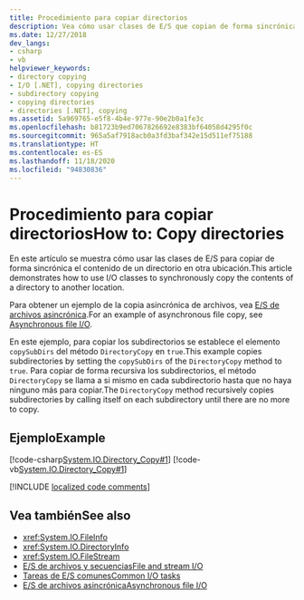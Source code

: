 ```yaml
---
title: Procedimiento para copiar directorios
description: Vea cómo usar clases de E/S que copian de forma sincrónica el contenido de un directorio en otra ubicación.
ms.date: 12/27/2018
dev_langs:
- csharp
- vb
helpviewer_keywords:
- directory copying
- I/O [.NET], copying directories
- subdirectory copying
- copying directories
- directories [.NET], copying
ms.assetid: 5a969765-e5f8-4b4e-977e-90e2b0a1fe3c
ms.openlocfilehash: b81723b9ed7067826692e8383bf64058d4295f0c
ms.sourcegitcommit: 965a5af7918acb0a3fd3baf342e15d511ef75188
ms.translationtype: HT
ms.contentlocale: es-ES
ms.lasthandoff: 11/18/2020
ms.locfileid: "94830836"
---
```

# <a name="how-to-copy-directories"></a><span data-ttu-id="d2f0b-103">Procedimiento para copiar directorios</span><span class="sxs-lookup"><span data-stu-id="d2f0b-103">How to: Copy directories</span></span>

<span data-ttu-id="d2f0b-104">En este artículo se muestra cómo usar las clases de E/S para copiar de forma sincrónica el contenido de un directorio en otra ubicación.</span><span class="sxs-lookup"><span data-stu-id="d2f0b-104">This article demonstrates how to use I/O classes to synchronously copy the contents of a directory to another location.</span></span>

<span data-ttu-id="d2f0b-105">Para obtener un ejemplo de la copia asincrónica de archivos, vea [E/S de archivos asincrónica](asynchronous-file-i-o.md).</span><span class="sxs-lookup"><span data-stu-id="d2f0b-105">For an example of asynchronous file copy, see [Asynchronous file I/O](asynchronous-file-i-o.md).</span></span>

<span data-ttu-id="d2f0b-106">En este ejemplo, para copiar los subdirectorios se establece el elemento `copySubDirs` del método `DirectoryCopy` en `true`.</span><span class="sxs-lookup"><span data-stu-id="d2f0b-106">This example copies subdirectories by setting the `copySubDirs` of the `DirectoryCopy` method to `true`.</span></span> <span data-ttu-id="d2f0b-107">Para copiar de forma recursiva los subdirectorios, el método `DirectoryCopy` se llama a si mismo en cada subdirectorio hasta que no haya ninguno más para copiar.</span><span class="sxs-lookup"><span data-stu-id="d2f0b-107">The `DirectoryCopy` method recursively copies subdirectories by calling itself on each subdirectory until there are no more to copy.</span></span>  
  
## <a name="example"></a><span data-ttu-id="d2f0b-108">Ejemplo</span><span class="sxs-lookup"><span data-stu-id="d2f0b-108">Example</span></span>  
 [!code-csharp[System.IO.Directory_Copy#1](../../../samples/snippets/csharp/VS_Snippets_CLR_System/system.IO.Directory_Copy/cs/program.cs#1)]
 [!code-vb[System.IO.Directory_Copy#1](../../../samples/snippets/visualbasic/VS_Snippets_CLR_System/system.IO.Directory_Copy/vb/Program.vb#1)]  
  
[!INCLUDE [localized code comments](../../../includes/code-comments-loc.md)]

## <a name="see-also"></a><span data-ttu-id="d2f0b-109">Vea también</span><span class="sxs-lookup"><span data-stu-id="d2f0b-109">See also</span></span>

- <xref:System.IO.FileInfo>
- <xref:System.IO.DirectoryInfo>
- <xref:System.IO.FileStream>
- [<span data-ttu-id="d2f0b-110">E/S de archivos y secuencias</span><span class="sxs-lookup"><span data-stu-id="d2f0b-110">File and stream I/O</span></span>](index.md)
- [<span data-ttu-id="d2f0b-111">Tareas de E/S comunes</span><span class="sxs-lookup"><span data-stu-id="d2f0b-111">Common I/O tasks</span></span>](common-i-o-tasks.md)
- [<span data-ttu-id="d2f0b-112">E/S de archivos asincrónica</span><span class="sxs-lookup"><span data-stu-id="d2f0b-112">Asynchronous file I/O</span></span>](asynchronous-file-i-o.md)
